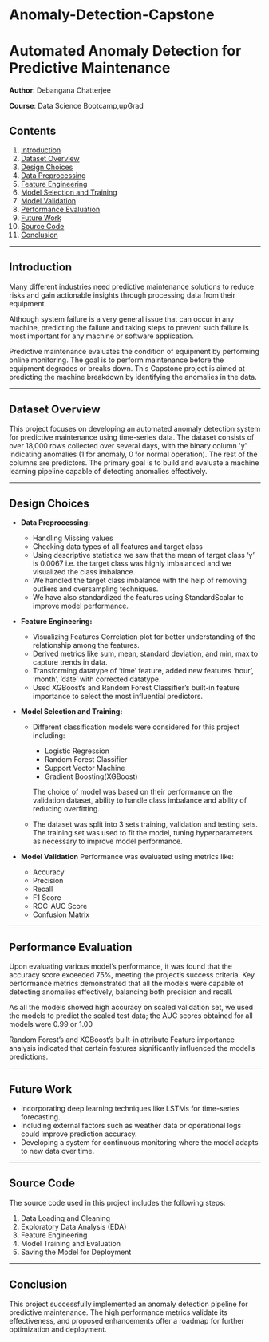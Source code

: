 # Anomaly-Detection-Capstone
# Automated Anomaly Detection for Predictive Maintenance
**Author**: Debangana Chatterjee

**Course**: Data Science Bootcamp,upGrad

## Contents
1. [Introduction](#introduction)
2. [Dataset Overview](#dataset-overview)
3. [Design Choices](#design-choices)
4. [Data Preprocessing](##data-preprocessing)
5. [Feature Engineering](##feature-engineering)
6. [Model Selection and Training](##model-selection-and-training)
7. [Model Validation](##model-validation)
8. [Performance Evaluation](#performance-evaluation)
9. [Future Work](#future-work)
10. [Source Code](#source-code)
11. [Conclusion](#conclusion)

---

## Introduction
Many different industries need predictive maintenance solutions to reduce risks and gain actionable insights through processing data from their equipment.

Although system failure is a very general issue that can occur in any machine, predicting the failure and taking steps to prevent such failure is most important for any machine or software application.

Predictive maintenance evaluates the condition of equipment by performing online monitoring. The goal is to perform maintenance before the equipment degrades or breaks down.
This Capstone project is aimed at predicting the machine breakdown by identifying the anomalies in the data.

---

## Dataset Overview

This project focuses on developing an automated anomaly detection system for predictive maintenance using time-series data. The dataset consists of over 18,000 rows collected over several days, with the binary column 'y' indicating anomalies (1 for anomaly, 0 for normal operation). The rest of the columns are predictors. The primary goal is to build and evaluate a machine learning pipeline capable of detecting anomalies effectively.

---

## Design Choices
- **Data Preprocessing:**
  -	Handling Missing values
  -	Checking data types of all features and target class 
  - Using descriptive statistics we saw that the mean of target class ‘y’ is 0.0067 i.e. the target class was highly imbalanced and we visualized the class imbalance. 
  -	We handled the target class imbalance with the help of removing outliers and oversampling techniques.
  -	We have also standardized the features using StandardScalar to improve model performance.


- **Feature Engineering:**
  -	Visualizing Features Correlation plot for better understanding of the relationship among the features.
  -	Derived metrics like sum, mean, standard deviation, and min, max to capture trends in data.
  -	Transforming datatype of ‘time’ feature, added new features ‘hour’, ’month’, ’date’ with corrected datatype.
  -	Used XGBoost’s and Random Forest Classifier’s built-in feature importance to select the most influential predictors.


- **Model Selection and Training:**
  -	Different classification models were considered for this project including:
      -	Logistic Regression
      -	Random Forest Classifier
      -	Support Vector Machine
      -	Gradient Boosting(XGBoost)
   	
    The choice of model was based on their performance on the validation dataset, ability to handle class imbalance and ability of reducing overfitting.
   	
  - The dataset was split into 3 sets training, validation and testing sets. The training set was used to fit the model, tuning hyperparameters as necessary to improve model performance.


- **Model Validation**
Performance was evaluated using metrics like:
  - Accuracy
  - Precision
  - Recall
  - F1 Score
  - ROC-AUC Score
  - Confusion Matrix

---

## Performance Evaluation
Upon evaluating various model’s performance, it was found that the accuracy score exceeded 75%, meeting the project’s success criteria. 
Key performance metrics demonstrated that all the models were capable of detecting anomalies effectively, balancing both precision and recall.
 
As all the models showed high accuracy on scaled validation set, we used the models to predict the scaled test data; the AUC scores obtained for all models were 0.99 or 1.00

Random Forest’s and XGBoost’s built-in attribute Feature importance analysis indicated that certain features significantly influenced the model’s predictions.


---

## Future Work
- Incorporating deep learning techniques like LSTMs for time-series forecasting.
-	Including external factors such as weather data or operational logs could improve prediction accuracy.
-	Developing a system for continuous monitoring where the model adapts to new data over time.

---

## Source Code
The source code used in this project includes the following steps:
1. Data Loading and Cleaning
2. Exploratory Data Analysis (EDA)
3. Feature Engineering
4. Model Training and Evaluation
5. Saving the Model for Deployment

---

## Conclusion
This project successfully implemented an anomaly detection pipeline for predictive maintenance. The high performance metrics validate its effectiveness, and proposed enhancements offer a roadmap for further optimization and deployment.
